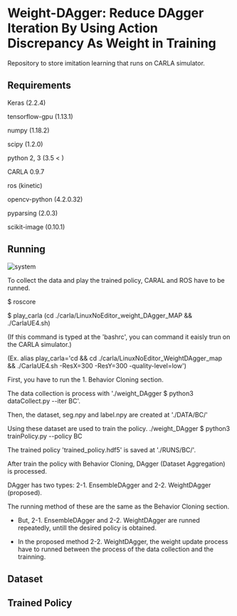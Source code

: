 # Weight-DAgger: Reduce DAgger Iteration By Using Action Discrepancy As Weight in Training
Repository to store imitation learning that runs on CARLA simulator.

Requirements
-------
Keras (2.2.4)

tensorflow-gpu (1.13.1)
  
numpy (1.18.2)
  
scipy (1.2.0)

python 2, 3 (3.5 < )
  
CARLA 0.9.7

ros (kinetic)  

opencv-python (4.2.0.32)

pyparsing (2.0.3)

scikit-image (0.10.1)


Running
-------

![system](https://user-images.githubusercontent.com/35481431/104890394-d9ea6500-59b2-11eb-9ada-99b4cf62af99.png)

To collect the data and play the trained policy, CARAL and ROS have to be runned.

$ roscore

$ play_carla (cd ./carla/LinuxNoEditor_weight_DAgger_MAP && ./CarlaUE4.sh) 

(If this command is typed at the 'bashrc', you can command it eaisly trun on the CARLA simulator.)

(Ex. alias play_carla='cd && cd ./carla/LinuxNoEditor_WeightDAgger_map && ./CarlaUE4.sh -ResX=300 -ResY=300 -quality-level=low')

 

First, you have to run the 1. Behavior Cloning section.

The data collection is process with './weight_DAgger $ python3 dataCollect.py --iter BC'.

Then, the dataset, seg.npy and label.npy are created at './DATA/BC/'

Using these dataset are used to train the policy. ./weight_DAgger $ python3 trainPolicy.py --policy BC

The trained policy 'trained_policy.hdf5' is saved at './RUNS/BC/'.

 

After train the policy with Behavior Cloning, DAgger (Dataset Aggregation) is processed.

DAgger has two types: 2-1. EnsembleDAgger and 2-2. WeightDAgger (proposed).

The running method of these are the same as the Behavior Cloning section.

* But, 2-1. EnsembleDAgger and 2-2. WeightDAgger are runned repeatedly, untill the desired policy is obtained.

* In the proposed method 2-2. WeightDAgger, the weight update process have to runned between the process of the data collection and the trainning.


 
Dataset
-------

 
Trained Policy
-------
